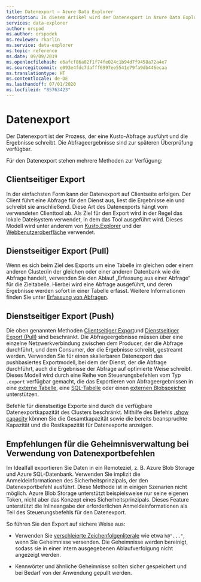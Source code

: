 ```yaml
---
title: Datenexport – Azure Data Explorer
description: In diesem Artikel wird der Datenexport in Azure Data Explorer beschrieben.
services: data-explorer
author: orspod
ms.author: orspodek
ms.reviewer: rkarlin
ms.service: data-explorer
ms.topic: reference
ms.date: 09/09/2019
ms.openlocfilehash: e6afcf86a02f1f74fe024c1b94d7f9458a72a4e7
ms.sourcegitcommit: e093e4fdc7dafff6997ee5541e79fa9db446ecaa
ms.translationtype: HT
ms.contentlocale: de-DE
ms.lasthandoff: 07/01/2020
ms.locfileid: "85763423"
---
```

# <a name="data-export"></a>Datenexport

Der Datenexport ist der Prozess, der eine Kusto-Abfrage ausführt und die Ergebnisse schreibt. Die Abfrageergebnisse sind zur späteren Überprüfung verfügbar.

Für den Datenexport stehen mehrere Methoden zur Verfügung:

## <a name="client-side-export"></a>Clientseitiger Export
  In der einfachsten Form kann der Datenexport auf Clientseite erfolgen. Der Client führt eine Abfrage für den Dienst aus, liest die Ergebnisse ein und schreibt sie anschließend.
Diese Art des Datenexports hängt vom verwendeten Clienttool ab. Als Ziel für den Export wird in der Regel das lokale Dateisystem verwendet, in dem das Tool ausgeführt wird. Dieses Modell wird unter anderem von [Kusto.Explorer](../../tools/kusto-explorer.md) und der [Webbenutzeroberfläche](../../../web-query-data.md) verwendet.

## <a name="service-side-export-pull"></a>Dienstseitiger Export (Pull)
  Wenn es sich beim Ziel des Exports um eine Tabelle im gleichen oder einem anderen Cluster/in der gleichen oder einer anderen Datenbank wie die Abfrage handelt, verwenden Sie den Ablauf „Erfassung aus einer Abfrage“ für die Zieltabelle. Hierbei wird eine Abfrage ausgeführt, und deren Ergebnisse werden sofort in einer Tabelle erfasst. Weitere Informationen finden Sie unter [Erfassung von Abfragen](../../management/data-ingestion/ingest-from-query.md).

## <a name="service-side-export-push"></a>Dienstseitiger Export (Push)
  Die oben genannten Methoden [Clientseitiger Export](#client-side-export)und [Dienstseitiger Export (Pull)](#service-side-export-pull) sind beschränkt. Die Abfrageergebnisse müssen über eine einzelne Netzwerkverbindung zwischen dem Producer, der die Abfrage durchführt, und dem Consumer, der die Ergebnisse schreibt, gestreamt werden.
Verwenden Sie für einen skalierbaren Datenexport das pushbasiertes Exportmodell, bei dem der Dienst, der die Abfrage durchführt, auch die Ergebnisse der Abfrage auf optimierte Weise schreibt. Dieses Modell wird durch eine Reihe von Steuerungsbefehlen vom Typ `.export` verfügbar gemacht, die das Exportieren von Abfrageergebnissen in eine [externe Tabelle](export-data-to-an-external-table.md), eine [SQL-Tabelle](export-data-to-sql.md) oder einen [externen Blobspeicher](export-data-to-storage.md) unterstützen.
  
  Befehle für dienstseitige Exporte sind durch die verfügbare Datenexportkapazität des Clusters beschränkt.
Mithilfe des Befehls [.show capacity](../../management/diagnostics.md#show-capacity) können Sie die Gesamtkapazität sowie die bereits beanspruchte Kapazität und die Restkapazität für Datenexporte anzeigen.

## <a name="recommendations-for-secret-management-when-using-data-export-commands"></a>Empfehlungen für die Geheimnisverwaltung bei Verwendung von Datenexportbefehlen

Im Idealfall exportieren Sie Daten in ein Remoteziel, z. B. Azure Blob Storage und Azure SQL-Datenbank. Verwenden Sie implizit die Anmeldeinformationen des Sicherheitsprinzipals, der den Datenexportbefehl ausführt. Diese Methode ist in einigen Szenarien nicht möglich. Azure Blob Storage unterstützt beispielsweise nur seine eigenen Token, nicht aber das Konzept eines Sicherheitsprinzipals.
Dieses Feature unterstützt die Inlineangabe der erforderlichen Anmeldeinformationen als Teil des Steuerungsbefehls für den Datenexport.

So führen Sie den Export auf sichere Weise aus:

* Verwenden Sie [verschleierte Zeichenfolgenliterale](../../query/scalar-data-types/string.md#obfuscated-string-literals) wie etwa `h@"..."`, wenn Sie Geheimnisse versenden. Die Geheimnisse werden bereinigt, sodass sie in einer intern ausgegebenen Ablaufverfolgung nicht angezeigt werden.

* Kennwörter und ähnliche Geheimnisse sollten sicher gespeichert und bei Bedarf von der Anwendung gepullt werden.
